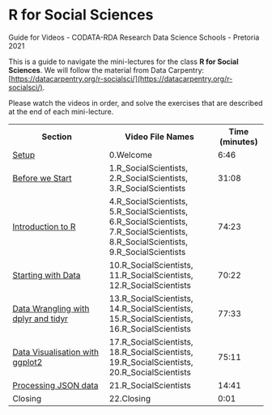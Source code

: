 # R for Social Sciences
Guide for Videos - CODATA-RDA Research Data Science Schools - Pretoria 2021

This is a guide to navigate the mini-lectures for the class **R for Social Sciences**. We will follow the material from Data Carpentry: [https://datacarpentry.org/r-socialsci/](https://datacarpentry.org/r-socialsci/).

Please watch the videos in order, and solve the exercises that are described at the end of each mini-lecture. 


<table style="width:100%">
  <tr>
    <th width="30%">  Section </th>
    <th width="25%">  Video File Names </th>
    <th width="5%">   Time (minutes) </th>
  </tr>
  <tr>
    <td width="30%">  <a href="https://datacarpentry.org/r-socialsci/setup.html"> Setup</a> </td>
    <td width="25%">  0.Welcome  </td>
    <td width="5%">  6:46 </td>
  </tr>
  <tr>
    <td width="30%">  <a href="https://datacarpentry.org/r-socialsci/00-intro/index.html">Before we Start</a>  </td>
    <td width="25%">  1.R_SocialScientists, 2.R_SocialScientists, 3.R_SocialScientists  </td>
    <td width="5%">  31:08 </td>  
  </tr>
  <tr>
    <td width="30%">  <a href="https://datacarpentry.org/r-socialsci/01-intro-to-r/index.html">Introduction to R</a>  </td>
    <td width="25%">  4.R_SocialScientists, 5.R_SocialScientists, 6.R_SocialScientists, 7.R_SocialScientists, 8.R_SocialScientists, 9.R_SocialScientists  </td>
    <td width="5%">  74:23 </td> 
  </tr>
  <tr>
    <td width="30%">  <a href="https://datacarpentry.org/r-socialsci/02-starting-with-data/index.html">Starting with Data</a>  </td>
    <td width="25%">  10.R_SocialScientists, 11.R_SocialScientists, 12.R_SocialScientists   </td>
    <td width="5%">  70:22 </td> 
  </tr>
  <tr>
    <td width="30%">  <a href="https://datacarpentry.org/r-socialsci/03-dplyr-tidyr/index.html">Data Wrangling with dplyr and tidyr</a> </td>
    <td width="25%">  13.R_SocialScientists, 14.R_SocialScientists, 15.R_SocialScientists, 16.R_SocialScientists  </td>
    <td width="5%">  77:33 </td>              
  </tr>
  <tr>
    <td width="30%">  <a href="https://datacarpentry.org/r-socialsci/04-ggplot2/index.html">Data Visualisation with ggplot2</a>  </td>
    <td width="25%">  17.R_SocialScientists, 18.R_SocialScientists, 19.R_SocialScientists, 20.R_SocialScientists </td>
    <td width="5%">  75:11 </td> 
  </tr>
  <tr>
    <td width="30%"> <a href="https://datacarpentry.org/r-socialsci/05-json/index.html">Processing JSON data</a>  </td>
    <td width="25%"> 21.R_SocialScientists  </td>
    <td width="5%"> 14:41 </td>
  </tr>
  <tr>
    <td width="30%">  Closing </td>
    <td width="25%">  22.Closing  </td>
    <td width="5%">  0:01 </td>
  </tr>
</table>

